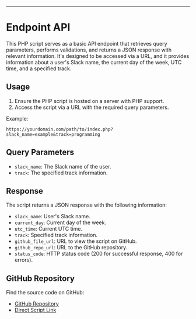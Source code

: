 
---

# Endpoint API

This PHP script serves as a basic API endpoint that retrieves query parameters, performs validations, and returns a JSON response with relevant information. It's designed to be accessed via a URL, and it provides information about a user's Slack name, the current day of the week, UTC time, and a specified track.

## Usage

1. Ensure the PHP script is hosted on a server with PHP support.
2. Access the script via a URL with the required query parameters.

Example:

```plaintext
https://yourdomain.com/path/to/index.php?slack_name=example&track=programming
```

## Query Parameters

- `slack_name`: The Slack name of the user.
- `track`: The specified track information.

## Response

The script returns a JSON response with the following information:

- `slack_name`: User's Slack name.
- `current_day`: Current day of the week.
- `utc_time`: Current UTC time.
- `track`: Specified track information.
- `github_file_url`: URL to view the script on GitHub.
- `github_repo_url`: URL to the GitHub repository.
- `status_code`: HTTP status code (200 for successful response, 400 for errors).

## GitHub Repository

Find the source code on GitHub:

- [GitHub Repository](https://github.com/Gozyvee/endpoint)
- [Direct Script Link](https://github.com/Gozyvee/endpoint/blob/main/index.php)
